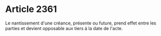 # Article 2361

Le nantissement d'une créance, présente ou future, prend effet entre les parties et devient opposable aux tiers à la date de l'acte.